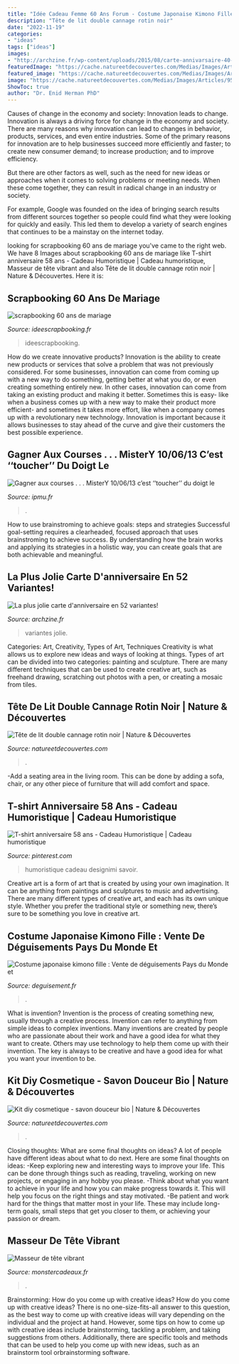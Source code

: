 ```yaml
---
title: "Idée Cadeau Femme 60 Ans Forum - Costume Japonaise Kimono Fille : Vente De Déguisements Pays Du Monde Et"
description: "Tête de lit double cannage rotin noir"
date: "2022-11-19"
categories:
- "ideas"
tags: ["ideas"]
images:
- "http://archzine.fr/wp-content/uploads/2015/08/carte-annivarsaire-40-carte-d-anniversaire-à-faire-soi-meme-carte-coloré-anniversaire-parent.jpg"
featuredImage: "https://cache.natureetdecouvertes.com/Medias/Images/Articles/95735490/690"
featured_image: "https://cache.natureetdecouvertes.com/Medias/Images/Articles/97037510/690"
image: "https://cache.natureetdecouvertes.com/Medias/Images/Articles/95735490/690"
ShowToc: true
author: "Dr. Enid Herman PhD"
---
```



Causes of change in the economy and society: Innovation leads to change.
Innovation is always a driving force for change in the economy and society. There are many reasons why innovation can lead to changes in behavior, products, services, and even entire industries. 
Some of the primary reasons for innovation are to help businesses succeed more efficiently and faster; to create new consumer demand; to increase production; and to improve efficiency. 

But there are other factors as well, such as the need for new ideas or approaches when it comes to solving problems or meeting needs. When these come together, they can result in radical change in an industry or society.

For example, Google was founded on the idea of bringing search results from different sources together so people could find what they were looking for quickly and easily. This led them to develop a variety of search engines that continues to be a mainstay on the internet today.

	

		
looking for scrapbooking 60 ans de mariage you've came to the right web. We have 8 Images about scrapbooking 60 ans de mariage like T-shirt anniversaire 58 ans - Cadeau Humoristique | Cadeau humoristique, Masseur de tête vibrant and also Tête de lit double cannage rotin noir | Nature &amp; Découvertes. Here it is:
		
    
## Scrapbooking 60 Ans De Mariage

<img loading=lazy src="https://www.ideescrapbooking.fr/images/scrapbooking-60-ans-de-mariage_3.jpg" onerror="this.onerror=null;this.src='https://tse3.mm.bing.net/th?id=OIP.LxSGDyOMEOcLCatS6g7LiQHaE8&amp;pid=15.1';" alt="scrapbooking 60 ans de mariage">

_Source: ideescrapbooking.fr_

>ideescrapbooking. 

	

How do we create innovative products?
Innovation is the ability to create new products or services that solve a problem that was not previously considered. For some businesses, innovation can come from coming up with a new way to do something, getting better at what you do, or even creating something entirely new. In other cases, innovation can come from taking an existing product and making it better. Sometimes this is easy- like when a business comes up with a new way to make their product more efficient- and sometimes it takes more effort, like when a company comes up with a revolutionary new technology. Innovation is important because it allows businesses to stay ahead of the curve and give their customers the best possible experience.

    
## Gagner Aux Courses . . . MisterY 10/06/13 C’est ‘‘toucher’’ Du Doigt Le

<img loading=lazy src="https://ipmu.fr/iPMU/GAGNER_aux_Courses_files/droppedImage_7.jpg" onerror="this.onerror=null;this.src='https://tse1.mm.bing.net/th?id=OIP.zrJ5cA_kY4iQEskx3N8hhgAAAA&amp;pid=15.1';" alt="Gagner aux courses . . . MisterY 10/06/13 c’est ‘‘toucher’’ du doigt le">

_Source: ipmu.fr_

>. 

	

How to use brainstroming to achieve goals: steps and strategies
Successful goal-setting requires a clearheaded, focused approach that uses brainstroming to achieve success. By understanding how the brain works and applying its strategies in a holistic way, you can create goals that are both achievable and meaningful.

    
## La Plus Jolie Carte D&#039;anniversaire En 52 Variantes!

<img loading=lazy src="http://archzine.fr/wp-content/uploads/2015/08/carte-annivarsaire-40-carte-d-anniversaire-à-faire-soi-meme-carte-coloré-anniversaire-parent.jpg" onerror="this.onerror=null;this.src='https://tse1.mm.bing.net/th?id=OIP.vzlkv8sadr7OYmzqy30wTgHaJ3&amp;pid=15.1';" alt="La plus jolie carte d&#039;anniversaire en 52 variantes!">

_Source: archzine.fr_

>variantes jolie. 

	

Categories: Art, Creativity, Types of Art, Techniques
Creativity is what allows us to explore new ideas and ways of looking at things. Types of art can be divided into two categories: painting and sculpture. There are many different techniques that can be used to create creative art, such as freehand drawing, scratching out photos with a pen, or creating a mosaic from tiles.

    
## Tête De Lit Double Cannage Rotin Noir | Nature &amp; Découvertes

<img loading=lazy src="https://cache.natureetdecouvertes.com/Medias/Images/Articles/95735490/690" onerror="this.onerror=null;this.src='https://tse4.mm.bing.net/th?id=OIP.UYOo9aLTCt1HrSzY-KfxIAHaHa&amp;pid=15.1';" alt="Tête de lit double cannage rotin noir | Nature &amp; Découvertes">

_Source: natureetdecouvertes.com_

>. 

	

-Add a seating area in the living room. This can be done by adding a sofa, chair, or any other piece of furniture that will add comfort and space.

    
## T-shirt Anniversaire 58 Ans - Cadeau Humoristique | Cadeau Humoristique

<img loading=lazy src="https://i.pinimg.com/736x/79/8a/9a/798a9aa5bcaa2916adc70cf36acc3561.jpg" onerror="this.onerror=null;this.src='https://tse2.mm.bing.net/th?id=OIP.EFm3W2n_1-A_2FW0R5W0FwHaHa&amp;pid=15.1';" alt="T-shirt anniversaire 58 ans - Cadeau Humoristique | Cadeau humoristique">

_Source: pinterest.com_

>humoristique cadeau designimi savoir. 

	

Creative art is a form of art that is created by using your own imagination. It can be anything from paintings and sculptures to music and advertising. There are many different types of creative art, and each has its own unique style. Whether you prefer the traditional style or something new, there’s sure to be something you love in creative art.

    
## Costume Japonaise Kimono Fille : Vente De Déguisements Pays Du Monde Et

<img loading=lazy src="http://www.deguisement.fr/img/p-deguisement.fr/2917-3386-large.jpg" onerror="this.onerror=null;this.src='https://tse3.mm.bing.net/th?id=OIP.FO2pSXDeSXB2EmAAvLTrdgHaLH&amp;pid=15.1';" alt="Costume japonaise kimono fille : Vente de déguisements Pays du Monde et">

_Source: deguisement.fr_

>. 

	

What is invention?
Invention is the process of creating something new, usually through a creative process. Invention can refer to anything from simple ideas to complex inventions. Many inventions are created by people who are passionate about their work and have a good idea for what they want to create. Others may use technology to help them come up with their invention. The key is always to be creative and have a good idea for what you want your invention to be.

    
## Kit Diy Cosmetique - Savon Douceur Bio | Nature &amp; Découvertes

<img loading=lazy src="https://cache.natureetdecouvertes.com/Medias/Images/Articles/97037510/690" onerror="this.onerror=null;this.src='https://tse1.mm.bing.net/th?id=OIP.fzJUW2W9D-4rWubrMO0-eQHaHa&amp;pid=15.1';" alt="Kit diy cosmetique - savon douceur bio | Nature &amp; Découvertes">

_Source: natureetdecouvertes.com_

>. 

	

Closing thoughts: What are some final thoughts on ideas?
A lot of people have different ideas about what to do next. Here are some final thoughts on ideas: 
-Keep exploring new and interesting ways to improve your life. This can be done through things such as reading, traveling, working on new projects, or engaging in any hobby you please.
-Think about what you want to achieve in your life and how you can make progress towards it. This will help you focus on the right things and stay motivated. 
-Be patient and work hard for the things that matter most in your life. These may include long-term goals, small steps that get you closer to them, or achieving your passion or dream.

    
## Masseur De Tête Vibrant

<img loading=lazy src="https://cdn.monsterzeug.info/io/products/2886/share-image-2886.jpg?_jq=1631429807" onerror="this.onerror=null;this.src='https://tse2.mm.bing.net/th?id=OIP.My77VuYN1E5je8106XE6RgFZC0&amp;pid=15.1';" alt="Masseur de tête vibrant">

_Source: monstercadeaux.fr_

>. 

	

Brainstorming: How do you come up with creative ideas?
How do you come up with creative ideas?
There is no one-size-fits-all answer to this question, as the best way to come up with creative ideas will vary depending on the individual and the project at hand. However, some tips on how to come up with creative ideas include brainstorming, tackling a problem, and taking suggestions from others. Additionally, there are specific tools and methods that can be used to help you come up with new ideas, such as an brainstorm tool orbrainstorming software.

